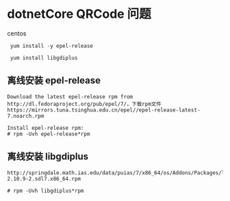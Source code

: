 # dotnetCore QRCode  问题

centos 


	 
	 yum install -y epel-release

	 yum install libgdiplus


## 离线安装  epel-release
    Download the latest epel-release rpm from
    http://dl.fedoraproject.org/pub/epel/7/，下载rpm文件 
    https://mirrors.tuna.tsinghua.edu.cn/epel//epel-release-latest-7.noarch.rpm

    Install epel-release rpm:
    # rpm -Uvh epel-release*rpm

## 离线安装  libgdiplus 

    http://springdale.math.ias.edu/data/puias/7/x86_64/os/Addons/Packages/libgdiplus-2.10.9-2.sdl7.x86_64.rpm
 
    # rpm -Uvh libgdiplus*rpm